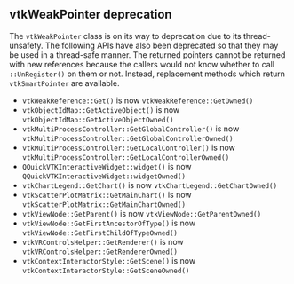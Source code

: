 ## vtkWeakPointer deprecation

The `vtkWeakPointer` class is on its way to deprecation due to its
thread-unsafety. The following APIs have also been deprecated so that they may
be used in a thread-safe manner. The returned pointers cannot be returned with
new references because the callers would not know whether to call
`::UnRegister()` on them or not. Instead, replacement methods which return
`vtkSmartPointer` are available.

* `vtkWeakReference::Get()` is now `vtkWeakReference::GetOwned()`
* `vtkObjectIdMap::GetActiveObject()` is now `vtkObjectIdMap::GetActiveObjectOwned()`
* `vtkMultiProcessController::GetGlobalController()` is now `vtkMultiProcessController::GetGlobalControllerOwned()`
* `vtkMultiProcessController::GetLocalController()` is now `vtkMultiProcessController::GetLocalControllerOwned()`
* `QQuickVTKInteractiveWidget::widget()` is now `QQuickVTKInteractiveWidget::widgetOwned()`
* `vtkChartLegend::GetChart()` is now `vtkChartLegend::GetChartOwned()`
* `vtkScatterPlotMatrix::GetMainChart()` is now `vtkScatterPlotMatrix::GetMainChartOwned()`
* `vtkViewNode::GetParent()` is now `vtkViewNode::GetParentOwned()`
* `vtkViewNode::GetFirstAncestorOfType()` is now `vtkViewNode::GetFirstChildOfTypeOwned()`
* `vtkVRControlsHelper::GetRenderer()` is now `vtkVRControlsHelper::GetRendererOwned()`
* `vtkContextInteractorStyle::GetScene()` is now `vtkContextInteractorStyle::GetSceneOwned()`
